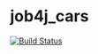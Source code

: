 # job4j_cars
[![Build Status](https://app.travis-ci.com/KarnaukhovKirill/job4j_spring.svg?branch=main)](https://app.travis-ci.com/KarnaukhovKirill/job4j_spring)